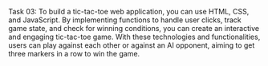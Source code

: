 Task 03: To build a tic-tac-toe web application, you can use HTML, CSS, and JavaScript.
By implementing functions to handle user clicks, track game state, and check for
winning conditions, you can create an interactive and engaging tic-tac-toe game.
With these technologies and functionalities, users can play against each other or
against an AI opponent, aiming to get three markers in a row to win the game.
